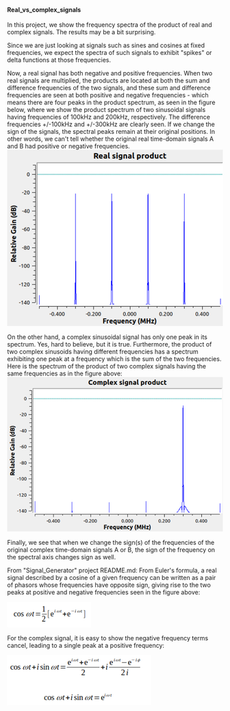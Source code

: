 #### Real_vs_complex_signals

In this project, we show the frequency spectra of the product of real and complex signals.  The results may be a bit surprising.  

Since we are just looking at signals such as sines and cosines at fixed frequencies, we expect the spectra of such signals to exhibit "spikes" or delta functions at those frequencies.  

Now, a real signal has both negative and positive frequencies.  When two real signals are multiplied, the products are located at both the sum and difference frequencies of the two signals, and these sum and difference frequencies are seen at both positive and negative frequencies - which means there are four peaks in the product spectrum, as seen in the figure below,  where we show the product spectrum of two sinusoidal signals having frequencies of 100kHz and 200kHz, respectively.  The difference frequencies +/-100kHz and +/-300kHz are clearly seen.  If we change the sign of the signals, the spectral peaks remain at their original positions.  In other words, we can't tell whether the original real time-domain signals A and B had positive or negative frequencies.  
![image](https://github.com/michaelalex94536/GRCProjects/blob/main/Images/real_signal_product_spectrum.png)

On the other hand, a complex sinusoidal signal has only one peak in its spectrum.  Yes, hard to believe, but it is true.  Furthermore, the product of two complex sinusoids having different frequencies has a spectrum exhibiting one peak at a frequency which is the sum of the two frequencies.  Here is the spectrum of the product of two complex signals having the same frequencies as in the figure above: 
![image](https://github.com/michaelalex94536/GRCProjects/blob/main/Images/complex_signal_product_spectrum.png)

Finally, we see that when we change the sign(s) of the frequencies of the original complex time-domain signals A or B, the sign of the frequency on the spectral axis changes sign as well.  

From "Signal_Generator" project README.md:
From Euler's formula, a real signal described by a cosine of a given frequency can be written as a pair of phasors whose frequencies have opposite sign, giving rise to the two peaks at positive and negative frequencies seen in the figure above:

![image](https://github.com/michaelalex94536/GRCProjects/blob/main/Images/real_signal_eqn.png)

For the complex signal, it is easy to show the negative frequency terms cancel, leading to a single peak at a positive frequency: 

![image](https://github.com/michaelalex94536/GRCProjects/blob/main/Images/complex_signal_eqn.png)  

